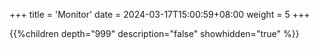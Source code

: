 +++
title = 'Monitor'
date = 2024-03-17T15:00:59+08:00
weight = 5
+++

{{%children depth="999" description="false" showhidden="true" %}}